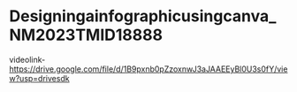 # Designingainfographicusingcanva_NM2023TMID18888
videolink- https://drive.google.com/file/d/1B9pxnb0pZzoxnwJ3aJAAEEyBl0U3s0fY/view?usp=drivesdk
